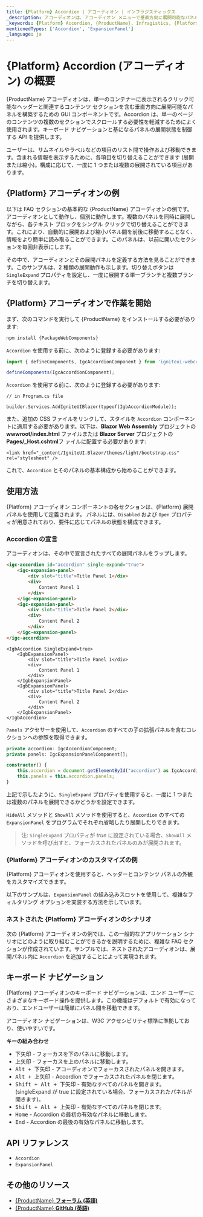 ```yaml
---
title: {Platform} Accordion | アコーディオン | インフラジスティックス
_description: アコーディオンは、アコーディオン メニューで垂直方向に展開可能なパネルを構築するために使用されます。
_keywords: {Platform} Accordion, {ProductName}, Infragistics, {Platform} アコーディオン, インフラジスティックス
mentionedTypes: ['Accordion', 'ExpansionPanel']
_language: ja
---
```


# {Platform} Accordion (アコーディオン) の概要

{ProductName} アコーディオンは、単一のコンテナーに表示されるクリック可能なヘッダーと関連するコンテンツ セクションを含む垂直方向に展開可能なパネルを構築するための GUI コンポーネントです。Accordion は、単一のページのコンテンツの複数のセクションでスクロールする必要性を軽減するためによく使用されます。キーボード ナビゲーションと基になるパネルの展開状態を制御する API を提供します。

ユーザーは、サムネイルやラベルなどの項目のリスト間で操作および移動できます。含まれる情報を表示するために、各項目を切り替えることができます (展開または縮小)。構成に応じて、一度に 1 つまたは複数の展開されている項目があります。

## {Platform} アコーディオンの例

以下は FAQ セクションの基本的な {ProductName} アコーディオンの例です。アコーディオンとして動作し、個別に動作します。複数のパネルを同時に展開しながら、各テキスト ブロックをシングル クリックで切り替えることができます。これにより、自動的に展開および縮小パネル間を前後に移動することなく、情報をより簡単に読み取ることができます。このパネルは、以前に開いたセクションを毎回非表示にします。

その中で、アコーディオンとその展開パネルを定義する方法を見ることができます。このサンプルは、2 種類の展開動作も示します。切り替えボタンは `SingleExpand` プロパティを設定し、一度に展開する単一ブランチと複数ブランチを切り替えます。

<code-view style="height: 460px"
           data-demos-base-url="{environment:dvDemosBaseUrl}"
           iframe-src="{environment:demosBaseUrl}/layouts/accordion-overview"
           alt="{Platform} アコーディオンの例"
           github-src="layouts/accordion/overview">
</code-view>

<div class="divider--half"></div>

## {Platform} アコーディオンで作業を開始

<!-- WebComponents -->

まず、次のコマンドを実行して {ProductName} をインストールする必要があります:

```cmd
npm install {PackageWebComponents}
```

`Accordion` を使用する前に、次のように登録する必要があります:

```ts
import { defineComponents, IgcAccordionComponent } from 'igniteui-webcomponents';

defineComponents(IgcAccordionComponent);
```

<!-- end: WebComponents -->

`Accordion` を使用する前に、次のように登録する必要があります:

```razor
// in Program.cs file

builder.Services.AddIgniteUIBlazor(typeof(IgbAccordionModule));
```

<!-- Blazor -->

また、追加の CSS ファイルをリンクして、スタイルを `Accordion` コンポーネントに適用する必要があります。以下は、**Blazor Web Assembly** プロジェクトの **wwwroot/index.html** ファイルまたは **Blazor Server** プロジェクトの **Pages/_Host.cshtml**フ ァイルに配置する必要があります:

```razor
<link href="_content/IgniteUI.Blazor/themes/light/bootstrap.css" rel="stylesheet" />
```

<!-- end: Blazor -->

これで、`Accordion` とそのパネルの基本構成から始めることができます。

## 使用方法

{Platform} アコーディオン コンポーネントの各セクションは、{Platform} 展開パネルを使用して定義されます。
パネルには、`Disabled` および `Open` プロパティが用意されており、要件に応じてパネルの状態を構成できます。

### Accordion の宣言

アコーディオンは、その中で宣言されたすべての展開パネルをラップします。

```html
<igc-accordion id="accordion" single-expand="true">
    <igc-expansion-panel>
        <div slot="title">Title Panel 1</div>
        <div>
            Content Panel 1
        </div>
    </igc-expansion-panel>
    <igc-expansion-panel>
        <div slot="title">Title Panel 2</div>
        <div>
            Content Panel 2
        </div>
    </igc-expansion-panel>
</igc-accordion>
```

```razor
<IgbAccordion SingleExpand=true>
    <IgbExpansionPanel>
        <div slot="title">Title Panel 1</div>
        <div>
            Content Panel 1
        </div>
    </IgbExpansionPanel>
    <IgbExpansionPanel>
        <div slot="title">Title Panel 2</div>
        <div>
            Content Panel 2
        </div>
    </IgbExpansionPanel>
</IgbAccordion>
```

<!-- WebComponents -->

`Panels` アクセサーを使用して、`Accordion` のすべての子の拡張パネルを含むコレクションへの参照を取得できます。

```typescript
private accordion: IgcAccordionComponent;
private panels: IgcExpansionPanelComponent[];

constructor() {
	this.accordion = document.getElementById("accordion") as IgcAccordionComponent;
	this.panels = this.accordion.panels;
}
```

<!-- end: WebComponents -->



上記で示したように、`SingleExpand` プロパティを使用すると、一度に 1 つまたは複数のパネルを展開できるかどうかを設定できます。

`HideAll` メソッドと `ShowAll` メソッドを使用すると、`Accordion` のすべての `ExpansionPanel` をプログラムでそれぞれ省略したり展開したりできます。

> 注: `SingleExpand` プロパティが *true* に設定されている場合、`ShowAll` メソッドを呼び出すと、フォーカスされたパネルのみが展開されます。

### {Platform} アコーディオンのカスタマイズの例

{Platform} アコーディオンを使用すると、ヘッダーとコンテンツ パネルの外観をカスタマイズできます。

以下のサンプルは、`ExpansionPanel` の組み込みスロットを使用して、複雑なフィルタリング オプションを実装する方法を示しています。

<code-view style="height: 550px"
           data-demos-base-url="{environment:dvDemosBaseUrl}"
           iframe-src="{environment:demosBaseUrl}/layouts/accordion-customization"
           alt="{Platform} アコーディオンのカスタマイズの例"
           github-src="layouts/accordion/customization">
</code-view>

<div class="divider--half"></div>

### ネストされた {Platform} アコーディオンのシナリオ

次の {Platform} アコーディオンの例では、この一般的なアプリケーション シナリオにどのように取り組むことができるかを説明するために、複雑な FAQ セクションが作成されています。サンプルでは、ネストされたアコーディオンは、展開パネル内に `Accordion` を追加することによって実現されます。

<code-view style="height: 550px"
           data-demos-base-url="{environment:dvDemosBaseUrl}"
           iframe-src="{environment:demosBaseUrl}/layouts/accordion-nested-scenario"
           alt="ネストされた {Platform} アコーディオンの例"
           github-src="layouts/accordion/nested-scenario">
</code-view>

<div class="divider--half"></div>

## キーボード ナビゲーション

{Platform} アコーディオンのキーボード ナビゲーションは、エンド ユーザーにさまざまなキーボード操作を提供します。この機能はデフォルトで有効になっており、エンドユーザーは簡単にパネル間を移動できます。

アコーディオン ナビゲーションは、W3C アクセシビリティ標準に準拠しており、使いやすいです。

**キーの組み合わせ**
 - <kbd>下矢印</kbd> - フォーカスを下のパネルに移動します。
 - <kbd>上矢印</kbd> - フォーカスを上のパネルに移動します。
 - <kbd>Alt + 下矢印</kbd> - アコーディオンでフォーカスされたパネルを開きます。
 - <kbd>Alt + 上矢印</kbd> - Accordion でフォーカスされたパネルを閉じます。
 - <kbd>Shift + Alt + 下矢印</kbd> - 有効なすべてのパネルを開きます。(singleExpand が true に設定されている場合、フォーカスされたパネルが開きます)。
 - <kbd>Shift + Alt + 上矢印</kbd> - 有効なすべてのパネルを閉じます。
 - <kbd>Home</kbd> - Accordion の最初の有効なパネルに移動します。
 - <kbd>End</kbd> - Accordion の最後の有効なパネルに移動します。

<div class="divider"></div>

## API リファレンス

- `Accordion`
- `ExpansionPanel`

## その他のリソース

* [{ProductName} **フォーラム (英語)**]({ForumsLink})
* [{ProductName} **GitHub (英語)**]({GithubLink})